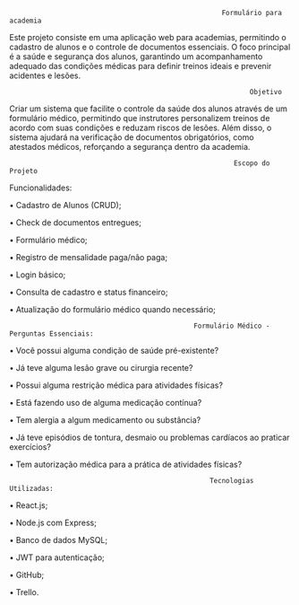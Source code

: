                                                          Formulário para academia

Este projeto consiste em uma aplicação web para academias, permitindo o cadastro de alunos e o controle de documentos essenciais. O foco principal é a saúde e segurança dos alunos, garantindo um acompanhamento adequado das condições médicas para definir treinos ideais e prevenir acidentes e lesões.

                                                                Objetivo
Criar um sistema que facilite o controle da saúde dos alunos através de um formulário médico, permitindo que instrutores personalizem treinos de acordo com suas condições e reduzam riscos de lesões. Além disso, o sistema ajudará na verificação de documentos obrigatórios, como atestados médicos, reforçando a segurança dentro da academia.

                                                            Escopo do Projeto

Funcionalidades:

•	Cadastro de Alunos (CRUD);

•	Check de documentos entregues;

•	Formulário médico;

•	Registro de mensalidade paga/não paga;

•	Login básico;

•	Consulta de cadastro e status financeiro;

•	Atualização do formulário médico quando necessário;


                                                  Formulário Médico - Perguntas Essenciais:
                                                  

•	Você possui alguma condição de saúde pré-existente? 

•	Já teve alguma lesão grave ou cirurgia recente?

•	Possui alguma restrição médica para atividades físicas?

•	Está fazendo uso de alguma medicação contínua?

•	Tem alergia a algum medicamento ou substância?

•	Já teve episódios de tontura, desmaio ou problemas cardíacos ao praticar exercícios?

•	Tem autorização médica para a prática de atividades físicas?


                                 
                                                      Tecnologias Utilizadas:


•	React.js;

•	Node.js com Express;

•	Banco de dados MySQL;

•	JWT para autenticação;

•	GitHub;

•	Trello.
